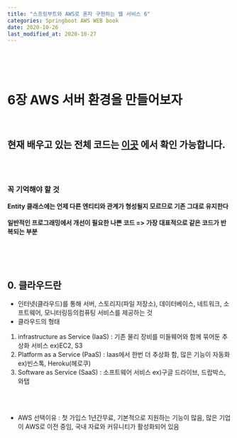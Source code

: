 ```yaml
---
title: "스프링부트와 AWS로 혼자 구현하는 웹 서비스 6"
categories: Springboot AWS WEB book
date: 2020-10-26
last_modified_at: 2020-10-27
---
```




<br/><br/><br/>


# 6장 AWS 서버 환경을 만들어보자
<br/>

## 현재 배우고 있는 전체 코드는 [이곳](https://github.com/wonjuYang/spb_aws_book) 에서 확인 가능합니다.

<br/><br/>


### 꼭 기억해야 할 것
__Entity 클래스에는 언제 다른 엔티티와 관계가 형성될지 모르므로 기존 그대로 유지한다__ <br/><br/>
__일반적인 프로그래밍에서 개선이 필요한 나쁜 코드 => 가장 대표적으로 같은 코드가 반복되는 부분__ <br/><br/>





<br/><br/>

## 0. 클라우드란

- 인터넷(클라우드)를 통해 서버, 스토리지(파일 저장소), 데이터베이스, 네트워크, 소프트웨어, 모니터링등의컴퓨팅 서비스를 제공하는 것
- 클라우드의 형태
1. infrastructure as Service (IaaS) : 기존 물리 장비를 미들웨어와 함께 묶어둔 추상화 서비스 ex)EC2, S3
2. Platform as a Service (PaaS) : Iaas에서 한번 더 추상화 함, 많은 기능이 자동화 ex)빈스톡, Heroku(헤로쿠)
3. Software as Service (SaaS) : 소프트웨어 서비스 ex)구글 드라이브, 드랍박스, 와탭

<br/><br/>

- AWS 선택이유 : 첫 가입스 1년간무료, 기본적으로 지원하는 기능이 많음, 많은 기업이 AWS로 이전 중임, 국내 자료와 커뮤니티가 활성화되어 있음


<br/><br/>
